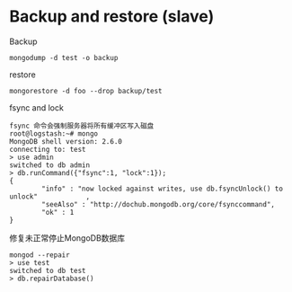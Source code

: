 # Backup and restore (slave)
Backup

    mongodump -d test -o backup
    
restore

    mongorestore -d foo --drop backup/test
    
fsync and lock

    fsync 命令会强制服务器将所有缓冲区写入磁盘
    root@logstash:~# mongo
    MongoDB shell version: 2.6.0
    connecting to: test
    > use admin
    switched to db admin
    > db.runCommand({"fsync":1, "lock":1});
    {
            "info" : "now locked against writes, use db.fsyncUnlock() to unlock"            ,
            "seeAlso" : "http://dochub.mongodb.org/core/fsynccommand",
            "ok" : 1
    }
 
修复未正常停止MongoDB数据库

    mongod --repair
    > use test
    switched to db test
    > db.repairDatabase() 
    

